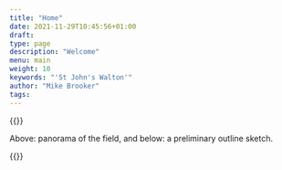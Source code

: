 ```yaml
---
title: "Home"
date: 2021-11-29T10:45:56+01:00
draft: 
type: page
description: "Welcome"
menu: main
weight: 10
keywords: "'St John's Walton'"
author: "Mike Brooker"
tags:
---
```


{{<responsive-img img="/img/panorama.jpg" text="The field" >}}

Above: panorama of the field, and below: a preliminary outline sketch.


{{<responsive-img img="/img/sketchMar23.png" text="Preliminary sketch" >}}


